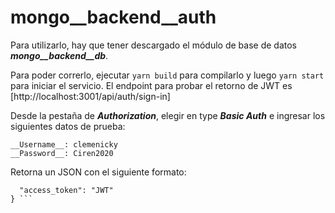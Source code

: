 # mongo__backend__auth

Para utilizarlo, hay que tener descargado el módulo de base de datos ***mongo__backend__db***.

Para poder correrlo, ejecutar ```yarn build``` para compilarlo y luego ```yarn start``` para iniciar el servicio.
El endpoint para probar el retorno de JWT es [http://localhost:3001/api/auth/sign-in]

Desde la pestaña de ***Authorization***, elegir en type ***Basic Auth*** e ingresar los siguientes datos de prueba:
~~~
__Username__: clemenicky
__Password__: Ciren2020
~~~

Retorna un JSON con el siguiente formato:
```{
  "access_token": "JWT"
} ```
